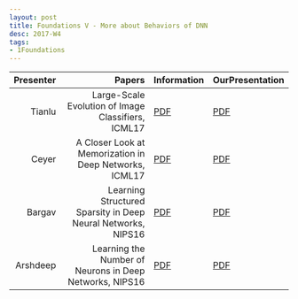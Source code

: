```yaml
---
layout: post
title: Foundations V - More about Behaviors of DNN
desc: 2017-W4
tags:
- 1Foundations
---
```



| Presenter | Papers | Information| OurPresentation |
| -----: | ----------: | :----- | :----- |
| Tianlu | Large-Scale Evolution of Image Classifiers, ICML17 |[PDF](https://arxiv.org/abs/1703.01041)  | [PDF]({{site.baseurl}}/talks/20170912-Tianlu.pdf) |
|  Ceyer | A Closer Look at Memorization in Deep Networks, ICML17 | [PDF](https://arxiv.org/pdf/1706.05394.pdf) | [PDF]({{site.baseurl}}/talks/20170912-Ceyer.pdf) |
| Bargav | Learning Structured Sparsity in Deep Neural Networks, NIPS16 | [PDF](https://arxiv.org/abs/1608.03665) | [PDF]({{site.baseurl}}/talks/20170912-Bargav.pdf) |
| Arshdeep | Learning the Number of Neurons in Deep Networks, NIPS16 | [PDF](https://papers.nips.cc/paper/6372-learning-the-number-of-neurons-in-deep-networks) | [PDF]({{site.baseurl}}/talks/20170912-Arshdeep.pdf) |
